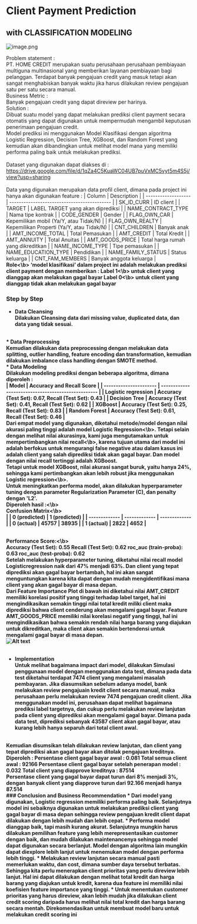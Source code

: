 # Client Payment Prediction 
## with CLASSIFICATION MODELING

![image.png](https://awsimages.detik.net.id/visual/2018/02/06/e71aa604-07f0-40e6-92d6-c65938849fc8_169.jpeg?w=715&q=90)

Problem statement :<br>
PT. HOME CREDIT merupakan suatu perusahaan perusahaan pembiayaan multiguna multinasional yang memberikan layanan pembiayaan bagi pelanggan. Terdapat banyak pengajuan credit yang masuk tetapi akan sangat menghabiskan banyak waktu jika harus dilakukan review pengajuan satu per satu secara manual. <br>
Business Metric :<br>
Banyak pengajuan credit yang dapat direview per harinya.<br>
Solution : <br>
Dibuat suatu model yang dapat melakukan prediksi client payment secara otomatis yang dapat digunakan untuk mempermudah mengambil keputusan penerimaan pengajuan credit.<br>
Model prediksi ini menggunakan Model Klasifikasi dengan algoritma Logistic Regression, Decision Tree, XGBoost, dan Random Forest yang kemudian akan dibandingkan untuk melihat model mana yang memiliki performa paling baik untuk melakukan prediksi.
<br><br>
Dataset yang digunakan dapat diakses di : https://drive.google.com/file/d/1qZa4C5KuaWC04UB7puVxMC5vyt5m4S5j/view?usp=sharing<br>
<br>
Data yang digunakan merupakan data profil client, dimana pada project ini hanya akan digunakan feature :
| Column              | Description                                 |
| ------------------- | ------------------------------------------- |
| SK_ID_CURR          | ID client                                   |
| TARGET              | LABEL TARGET yang akan diprediksi           |
| NAME_CONTRACT_TYPE  | Nama tipe kontrak                           |
| CODE_GENDER         | Gender                                      |
| FLAG_OWN_CAR        | Kepemilikan mobil (Ya/Y, atau Tidak/N)      |
| FLAG_OWN_REALTY     | Kepemilikan Properti (Ya/Y, atau Tidak/N)   |
| CNT_CHILDREN        | Banyak anak                                 |
| AMT_INCOME_TOTAL    | Total Pemasukan                             |
| AMT_CREDIT          | Total Kredit                                |
| AMT_ANNUITY         | Total Anuitas                               |
| AMT_GOODS_PRICE     | Total harga rumah yang dikreditkan          |
| NAME_INCOME_TYPE    | Tipe pemasukan                              |
| NAME_EDUCATION_TYPE | Pendidikan                                  |
| NAME_FAMILY_STATUS  | Status keluarga                             |
| CNT_FAM_MEMBERS     | Banyak anggota keluarga                     |
<br>
<b>Role<\b> ‘model klasifikasi’ dalam project ini adalah melakukan prediksi client payment dengan memberikan :
<b>Label 1<\b> untuk client yang dianggap akan melakukan gagal bayar
<b>Label  0<\b> untuk client yang dianggap tidak akan melakukan gagal bayar

### Step by Step
* Data Cleansing <br>
Dilakukan Cleansing data dari missing value, duplicated data, dan data yang tidak sesuai.
<br> 
* Data Preprocessing<br>
Kemudian dilakukan data preprocessing dengan melakukan data splitting, outlier handling, feature encoding dan transformation, kemudian dilakukan imbalance class handling dengan SMOTE method.
<br>
* Data Modeling<br>
Dilakukan modeling prediksi dengan beberapa algoritma, dimana diperoleh :<br>
| Model                  | Accuracy and Recall Score                          |
| ---------------------- | -------------------------------------------------- |
| Logistic regression    | Accuracy (Test Set): 0.67, Recall (Test Set): 0.43 |
| Decision Tree          | Accuracy (Test Set): 0.41, Recall (Test Set): 0.62 |
| XGBoost                | Accuracy (Test Set): 0.25, Recall (Test Set): 0.83 |
| Random Forest          | Accuracy (Test Set): 0.61, Recall (Test Set): 0.46 |
<br>
Dari empat model yang digunakan, diketahui metode/model dengan nilai akurasi paling tinggi adalah model <b>Logistic Regression<\b>. Tetapi selain dengan melihat nilai akurasinya, kami juga mengutamakan untuk mempertimbangkan nilai <b>recall<\b>, karena tujuan utama dari model ini adalah berfokus untuk mengurangi false negative atau dalam kasus ini adalah client yang salah diprediksi tidak akan gagal bayar. Dan model dengan nilai recall tertinggi adalah XGBoost.
<br>
Tetapi untuk model XGBoost, nilai akurasi sangat buruk, yaitu hanya 24%, sehingga kami pertimbangkan akan lebih robust jika menggunakan <b>Logistic regression<\b>.
<br>
Untuk meningkatkan performa model, akan dilakukan hyperparameter tuning dengan parameter Regularization Parameter (C), dan penalty dengan 'L2'. <br>
<b>Diperoleh hasil :<\b><br>
<b> Confusion Matrix<\b><br>
|               | 0 (predicted) | 1 (predicted) |
| ------------- | ------------- | ------------- |
| 0 (actual)    | 45757         | 38935         |
| 1 (actual)    | 2822          | 4652          |

<br><b>Performance Score:<\b>		 <br>
Accuracy (Test Set): 0.55
Recall (Test Set): 0.62
roc_auc (train-proba): 0.63
roc_auc (test-proba): 0.62
<br>
Setelah melakukan hyperparameter tuning, diketahui nilai recall model Logisticregression naik dari 47% menjadi 63%. Dan client yang tepat diprediksi akan gagal bayar bertambah, hal ini akan sangat menguntungkan karena kita dapat dengan mudah mengidentifikasi mana client yang akan gagal bayar di masa depan.
<br>
Dari **Feature Importance Plot** di bawah ini diketahui nilai AMT_CREDIT memiliki korelasi positif yang tinggi terhadap label target, hal ini mengindikasikan semakin tinggi nilai total kredit miliki client maka diprediksi bahwa client cenderung akan mengalami gagal bayar. Feature AMT_GOODS_PRICE memiliki nilai korelasi negatif yang tinggi, hal ini mengindikasikan bahwa semakin rendah nilai harga barang yang diajukan untuk dikreditkan, maka client akan semakin bertendensi untuk mengalami gagal bayar di masa depan.
<br>![Alt text](https://github.com/lutfiahusnakhoirunnisa/HomeCredit/blob/main/Feature%20Importance%20Plot.png)<br>
<br>
* Implementation<br>
Untuk melihat bagaimana impact dari model, dilakukan Simulasi penggunaan model dengan menggunakan data test, dimana pada data test diketahui terdapat 7474 client yang mengalami masalah pembayaran.
Jika diasumsikan sebelum adanya model, bank melakukan review pengajuain kredit client secara manual, maka perusahaan perlu melakukan review 7474 pengajuan credit client.
Jika menggunakan model ini, perusahaan dapat melihat bagaimana prediksi label targetnya, dan cukup perlu melakukan review lanjutan pada client yang diprediksi akan mengalami gagal bayar. Dimana pada data test, diprediksi sebanyak 43587 client akan gagal bayar, atau kurang lebih hanya separuh dari total client awal.
<br>
Kemudian disumsikan telah dilakukan review lanjutan, dan client yang tepat diprediksi akan gagal bayar akan ditolak pengajuan kreditnya. Diperoleh :
Persentase client gagal bayar awal :  0.081
Total semua client awal :  92166
Persentase client gagal bayar setelah penerapan model :  0.032
Total client yang diapprove kreditnya :  87514
<br>
Persentase client yang gagal bayar dapat turun dari 8% menjadi 3%, dengan banyak client yang diapprove turun dari 92.166 menjadi hanya 87.514
<br>
### Conclusion and Business Recommendation
* Dari model yang digunakan, Logistic regression memiliki performa paling baik. Selanjutnya model ini sebaiknya digunakan untuk melakukan prediksi client yang gagal bayar di masa depan sehingga review pengajuan kredit client dapat dilakukan dengan lebih mudah dan lebih cepat. 
* Performa model dianggap baik, tapi masih kurang akurat. Selanjutnya mungkin harus dilakukan pemilihan feature yang lebih merepresentasikan customer dengan baik, dan mudah dilakukan maintenancenya sehingga model dapat digunakan secara berlanjut. Model dengan algoritma lain mungkin dapat diexplore lebih lanjut untuk menemukan model dengan performa lebih tinggi.
* Melakukan review lanjutan secara manual pasti memerlukan waktu, dan cost, dimana sumber daya tersebut terbatas. Sehingga kita perlu menerapkan client prioritas yang perlu direview lebih lanjut. Hal ini dapat dilakukan dengan melihat total kredit dan harga barang yang diajukan untuk kredit, karena dua feature ini memiliki nilai koefisien feature importance yang tinggi.
* Untuk menentukan customer prioritas yang harus direview, akan lebih mudah jika dilakukan client credit scoring daripada harus melihat nilai total kredit dan harga barang secara mentah. Direkomendasikan untuk membuat model baru untuk melakukan credit scoring ini
